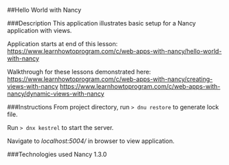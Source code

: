##Hello World with Nancy

###Description
This application illustrates basic setup for a Nancy application with views.

Application starts at end of this lesson:
https://www.learnhowtoprogram.com/c/web-apps-with-nancy/hello-world-with-nancy

Walkthrough for these lessons demonstrated here: https://www.learnhowtoprogram.com/c/web-apps-with-nancy/creating-views-with-nancy
https://www.learnhowtoprogram.com/c/web-apps-with-nancy/dynamic-views-with-nancy

###Instructions
From project directory, run `> dnu restore` to generate lock file.

Run `> dnx kestrel` to start the server.

Navigate to <em>localhost:5004/</em> in browser to view application.

###Technologies used
Nancy 1.3.0
